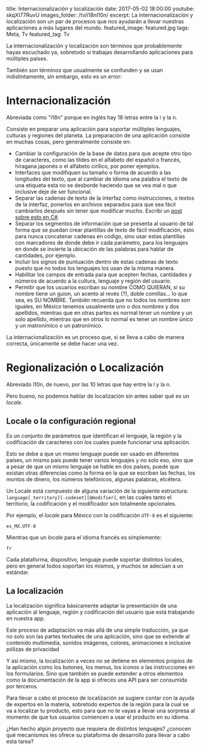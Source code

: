 title: Internacionalización y localización
date: 2017-05-02 18:00:00
youtube: skqXI77RuvU
images_folder: /tv/i18nl10n/
excerpt: La internacionalización y localización son un par de procesos que nos ayudarán a llevar nuestras aplicaciones a más lugares del mundo.
featured_image: featured.jpg
tags: Meta, Tv
featured_tag: Tv

La internacionalización y localización son términos que probablemente hayas escuchado ya, sobretodo si trabajas desarrollando aplicaciones para múltiples países. 

También son términos que usualmente se confunden y se usan indistintamente, sin embargo, esto es un error:

# Internacionalización
Abreviada como "i18n" porque en inglés hay 18 letras entre la i y la n.   

Consiste en preparar una aplicación para soportar múltiples lenguajes, culturas y regiones del planeta. La preparación de una aplicación consiste en muchas cosas, pero generalmente consiste en:  

 - Cambiar la configuración de la base de datos para que acepte otro tipo de caracteres, como las tildes en el alfabeto del español o francés, hiragana japonés o el alfabeto cirílico, por poner ejemplos.   
 - Interfaces que modifiquen su tamaño o forma de acuerdo a las longitudes del texto, que al cambiar de idioma una palabra el texto de una etiqueta esta no se desborde haciendo que se vea mal o que inclusive deje de ser funcional.    
 - Separar las cadenas de texto de la interfaz como instrucciones, o textos de la interfaz, ponerlos en archivos separados para que sea fácil cambiarlos después sin tener que modificar mucho. Escribí un  <a href="..\..\post\localisation-resx" target="_blank">post sobre esto en C#</a>.
 - Separar los segmentos de información que se presenta al usuario de tal forma que se puedan crear plantillas de texto de fácil modificación, esto para nunca concatenar cadenas en código, sino usar estas plantillas con marcadores de donde debe ir cada parámetro, para los lenguajes en donde se invierte la ubicación de las palabras para hablar de cantidades, por ejemplo.
 - Incluir los signos de puntuación dentro de estas cadenas de texto puesto que no todos los lenguajes los usan de la misma manera.  
 - Habilitar los campos de entrada para que acepten fechas, cantidades y números de acuerdo a la cultura, lenguaje y región  del usuario.  
 - Permitir que los usuarios escriban su nombre COMO QUIERAN, si su nombre tiene un guion, un acento al revés (?), doble comillas… lo que sea, es SU NOMBRE. También recuerda que no todos los nombres son iguales, en México tenemos usualmente uno o dos nombres y dos apellidos, mientras que en otras partes es normal tener un nombre y un solo apellido, mientras que en otros lo normal es tener un nombre único y un  matronímico o un patronímico.   
 
La internacionalización es un proceso que, si se lleva a cabo de manera correcta, únicamente se debe hacer una vez.  

# Regionalización o Localización 
Abreviado l10n, de nuevo, por las 10 letras que hay entre la l y la n.  

Pero bueno, no podemos hablar de localización sin antes saber qué es un *locale*.

## Locale o la configuración regional  
Es un conjunto de parámetros que identifican el lenguaje, la región y la codificación de caracteres con los cuales puede funcionar una aplicación.  

Esto se debe a que un mismo lenguaje puede ser usado en diferentes países, un mismo país puede tener varios lenguajes y no solo eso, sino que a pesar de que un mismo lenguaje se hable en dos países, puede que existan otras diferencias como la forma en la que se escriben las fechas, los montos de dinero, los números telefónicos, algunas palabras, etcétera. 

Un Locale está compuesto de alguna variación de la siguiente estructura: `language[_territory][.codeset][@modifier]`, en las cuales tanto el territorio, la codificación y el modificador son totalmente opcionales.  

Por ejemplo, el *locale* para México con la codificación `UTF-8` es el siguiente:  

`es_MX.UTF-8` 

Mientras que un *locale* para el idioma francés es simplemente:  

`fr`   

Cada plataforma, dispositivo, lenguaje puede soportar distintos locales, pero en general todos soportan los mismos, y muchos se adecúan a un estándar. 

## La localización    

La localización significa básicamente adaptar la presentación de una aplicación al lenguaje, región y codificación del usuario que está trabajando en nuestra app.  

Este proceso de adaptación va más allá de una simple traducción, ya que no solo son las partes textuales de una aplicación, sino que se extiende al contenido multimedia, sonidos imágenes, colores, animaciones e inclusive pólizas de privacidad

Y así mismo, la localización a veces no se detiene en elementos propios de la aplicación como los botones, los menus, los íconos o las instrucciones en los formularios. Sino que también se puede extender a otros elementos como la documentación de la app si ofreces una API para ser consumida por terceros.  

Para llevar a cabo el proceso de localización se sugiere contar con la ayuda de expertos en la materia, sobretodo expertos de la región para la cual se va a localizar tu producto, esto para que no te vayas a llevar una sorpresa al momento de que tus usuarios comiencen a usar el producto en su idioma.

¿Han hecho algún proyecto que requiera de distintos lenguajes? ¿conocen qué mecanismos les ofrece su plataforma de desarrollo para llevar a cabo esta tarea?
